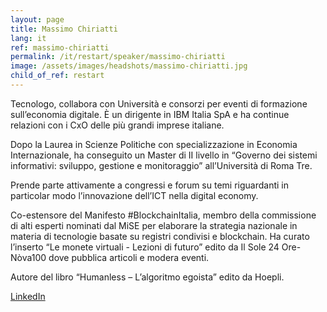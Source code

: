 ```yaml
---
layout: page
title: Massimo Chiriatti
lang: it
ref: massimo-chiriatti
permalink: /it/restart/speaker/massimo-chiriatti
image: /assets/images/headshots/massimo-chiriatti.jpg
child_of_ref: restart
---
```


Tecnologo, collabora con Università e consorzi per eventi di formazione sull’economia
digitale. È un dirigente in IBM Italia SpA e ha continue relazioni con i CxO delle più
grandi imprese italiane.

Dopo la Laurea in Scienze Politiche con specializzazione in Economia Internazionale,
ha conseguito un Master di II livello in “Governo dei sistemi informativi: sviluppo,
gestione e monitoraggio” all’Università di Roma Tre.

Prende parte attivamente a congressi e forum su temi riguardanti in particolar modo
l’innovazione dell’ICT nella digital economy.

Co-estensore del Manifesto #BlockchainItalia, membro della commissione di alti
esperti nominati dal MiSE per elaborare la strategia nazionale in materia di tecnologie
basate su registri condivisi e blockchain. Ha curato l’inserto “Le monete virtuali -
Lezioni di futuro” edito da Il Sole 24 Ore-Nòva100 dove pubblica articoli e modera
eventi.

Autore del libro “Humanless – L’algoritmo egoista” edito da Hoepli.

[LinkedIn](https://www.linkedin.com/in/massimochiriatti/)
